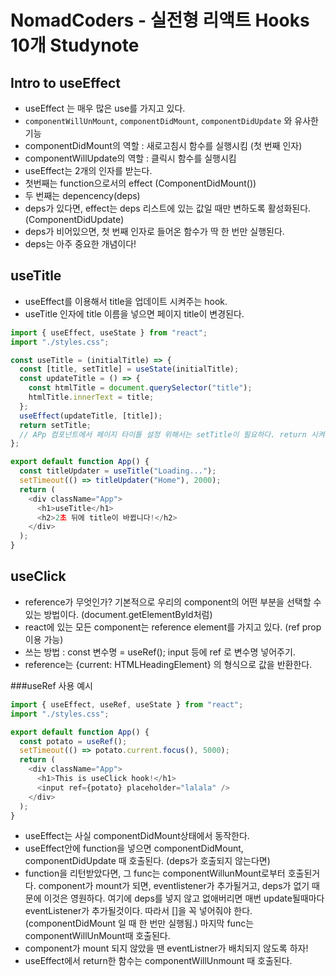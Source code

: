 # NomadCoders - 실전형 리액트 Hooks 10개 Studynote

## Intro to useEffect
-  useEffect 는 매우 많은 use를 가지고 있다.
- `componentWillUnMount`, `componentDidMount`, `componentDidUpdate` 와 유사한 기능
- componentDidMount의 역할 : 새로고침시 함수를 실행시킴 (첫 번째 인자)
- componentWillUpdate의 역할 : 클릭시 함수를 실행시킴 
- useEffect는 2개의 인자를 받는다. 
- 첫번째는 function으로서의 effect (ComponentDidMount())
- 두 번째는 depencency(deps)  
- deps가 있다면, effect는 deps 리스트에 있는 값일 때만 변하도록 활성화된다. (ComponentDidUpdate)
- deps가 비어있으면, 첫 번째 인자로 들어온 함수가 딱 한 번만 실행된다. 
- deps는 아주 중요한 개념이다!

## useTitle 
- useEffect를 이용해서 title을 업데이트 시켜주는 hook.
- useTitle 인자에 title 이름을 넣으면 페이지 title이 변경된다.
```js
import { useEffect, useState } from "react";
import "./styles.css";

const useTitle = (initialTitle) => {
  const [title, setTitle] = useState(initialTitle);
  const updateTitle = () => {
    const htmlTitle = document.querySelector("title");
    htmlTitle.innerText = title;
  };
  useEffect(updateTitle, [title]);
  return setTitle;
  // APp 컴포넌트에서 페이지 타이틀 설정 위해서는 setTitle이 필요하다. return 시켜서 컴포넌트 내 titleUpdater에 저장
};

export default function App() {
  const titleUpdater = useTitle("Loading...");
  setTimeout(() => titleUpdater("Home"), 2000);
  return (
    <div className="App">
      <h1>useTitle</h1>
      <h2>2초 뒤에 title이 바뀝니다!</h2>
    </div>
  );
}
```

## useClick
- reference가 무엇인가? 기본적으로 우리의 component의 어떤 부분을 선택할 수 있는 방법이다. (document.getElementById처럼)
- react에 있는 모든 component는 reference element를 가지고 있다. (ref prop 이용 가능)
- 쓰는 방법 : const 변수명 = useRef();  input 등에 ref 로 변수명 넣어주기.
- reference는 {current: HTMLHeadingElement} 의 형식으로 값을 반환한다.

###useRef 사용 예시
```js
import { useEffect, useRef, useState } from "react";
import "./styles.css";

export default function App() {
  const potato = useRef();
  setTimeout(() => potato.current.focus(), 5000);
  return (
    <div className="App">
      <h1>This is useClick hook!</h1>
      <input ref={potato} placeholder="lalala" />
    </div>
  );
}
```

- useEffect는 사실 componentDidMount상태에서 동작한다. 
- useEffect안에  function을 넣으면 componentDidMount, componentDidUpdate 때 호출된다. (deps가 호출되지 않는다면) 
- function을 리턴받았다면, 그 func는 componentWillunMount로부터 호출된거다. component가 mount가 되면, eventlistener가 추가될거고, deps가 없기 때문에 이것은 영원하다. 여기에 deps를 넣지 않고 없애버리면 매번 update될때마다 eventListener가 추가될것이다. 따라서 []을 꼭 넣어줘야 한다. (componentDidMount 일 때 한 번만 실행됨.) 마지막 func는 componentWillUnMount때 호출된다. 
- component가 mount 되지 않았을 땐 eventListner가 배치되지 않도록 하자!
- useEffect에서 return한 함수는 componentWillUnmount 때 호출된다.
